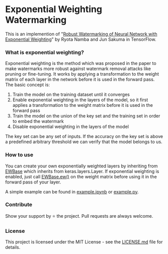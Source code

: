 # Exponential Weighting Watermarking

This is an implemention of "[Robust Watermarking of Neural Network with Exponential Weighting](https://arxiv.org/pdf/1901.06151.pdf)"
 by Ryota Namba and Jun Sakuma in TensorFlow.

### What is exponential weighting?

Exponential weighting is the method which was proposed in the paper to make watermarks more robust against watermark removal attacks like pruning or fine-tuning. It works by applying a transformation to the weight matrix of each layer in the network before it is used in the forward pass. The basic concept is:

1. Train the model on the training dataset until it converges
2. Enable exponential weighting in the layers of the model, so it first applies a transformation to the weight matrix before it is used in the forward pass
3. Train the model on the union of the key set and the training set in order to embed the watermark
4. Disable exponential weighting in the layers of the model

The key set can be any set of inputs. If the accuracy on the key set is above a predefined arbitrary threshold we can verify that the model belongs to us.

### How to use

You can create your own exponentially weighted layers by inheriting from [EWBase](https://github.com/dunky11/exponential-weighting-watermarking/blob/6fd193e7eef34de833602d307908067fbbb1305f/ew.py#L7-L27) which inherits from keras.layers.Layer. If exponential weighting is enabled, just call [EWBase.ew()](https://github.com/dunky11/exponential-weighting-watermarking/blob/6fd193e7eef34de833602d307908067fbbb1305f/ew.py#L23-L27) on the weight matrix before using it in the forward pass of your layer.

A simple example can be found in [example.ipynb](https://github.com/dunky11/exponential-weighting-watermarking/blob/main/example.ipynb) or [example.py](https://github.com/dunky11/exponential-weighting-watermarking/blob/main/example.py). 


### Contribute

Show your support by ⭐ the project. Pull requests are always welcome.

### License

This project is licensed under the MIT License - see the [LICENSE.md](https://github.com/dunky11/exponential-weighting-watermarking/blob/master/LICENSE) file for details.
